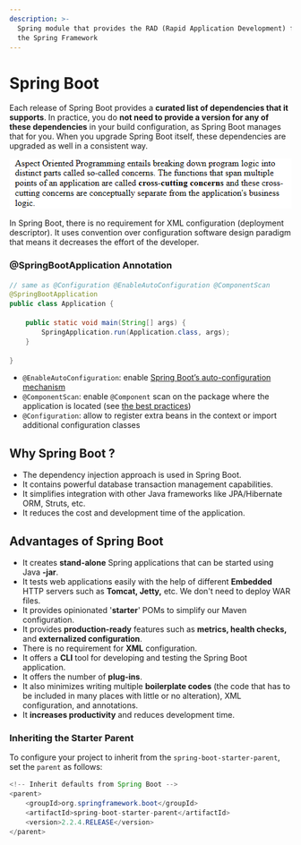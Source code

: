 ```yaml
---
description: >-
  Spring module that provides the RAD (Rapid Application Development) feature to
  the Spring Framework
---
```


# Spring Boot

Each release of Spring Boot provides a **curated list of dependencies that it supports**. In practice, you do **not need to provide a version for any of these dependencies** in your build configuration, as Spring Boot manages that for you. When you upgrade Spring Boot itself, these dependencies are upgraded as well in a consistent way.

![](../../.gitbook/assets/image%20%2810%29.png)

In Spring Boot, there is no requirement for XML configuration \(deployment descriptor\). It uses convention over configuration software design paradigm that means it decreases the effort of the developer.

### @SpringBootApplication Annotation <a id="using-boot-using-springbootapplication-annotation"></a>

```java
// same as @Configuration @EnableAutoConfiguration @ComponentScan
@SpringBootApplication
public class Application {

    public static void main(String[] args) {
        SpringApplication.run(Application.class, args);
    }

}
```

* `@EnableAutoConfiguration`: enable [Spring Boot’s auto-configuration mechanism](https://docs.spring.io/spring-boot/docs/2.2.4.RELEASE/reference/html/using-spring-boot.html#using-boot-auto-configuration)
* `@ComponentScan`: enable `@Component` scan on the package where the application is located \(see [the best practices](https://docs.spring.io/spring-boot/docs/2.2.4.RELEASE/reference/html/using-spring-boot.html#using-boot-structuring-your-code)\)
* `@Configuration`: allow to register extra beans in the context or import additional configuration classes

## **Why Spring Boot ?**

* The dependency injection approach is used in Spring Boot.
* It contains powerful database transaction management capabilities.
* It simplifies integration with other Java frameworks like JPA/Hibernate ORM, Struts, etc.
* It reduces the cost and development time of the application.

## Advantages of Spring Boot

* It creates **stand-alone** Spring applications that can be started using Java **-jar**.
* It tests web applications easily with the help of different **Embedded** HTTP servers such as **Tomcat, Jetty,** etc. We don't need to deploy WAR files.
* It provides opinionated '**starter**' POMs to simplify our Maven configuration.
* It provides **production-ready** features such as **metrics, health checks,** and **externalized configuration**.
* There is no requirement for **XML** configuration.
* It offers a **CLI** tool for developing and testing the Spring Boot application.
* It offers the number of **plug-ins**.
* It also minimizes writing multiple **boilerplate codes** \(the code that has to be included in many places with little or no alteration\), XML configuration, and annotations.
* It **increases productivity** and reduces development time.

### **Inheriting the Starter Parent**

 To configure your project to inherit from the `spring-boot-starter-parent`, set the `parent` as follows:

```java
<!-- Inherit defaults from Spring Boot -->
<parent>
    <groupId>org.springframework.boot</groupId>
    <artifactId>spring-boot-starter-parent</artifactId>
    <version>2.2.4.RELEASE</version>
</parent>
```




